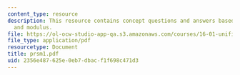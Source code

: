 ```yaml
---
content_type: resource
description: This resource contains concept questions and answers based on cross section
  and modulus.
file: https://ol-ocw-studio-app-qa.s3.amazonaws.com/courses/16-01-unified-engineering-i-ii-iii-iv-fall-2005-spring-2006/2356e487625e0eb7dbacf1f698c471d3_prsm1.pdf
file_type: application/pdf
resourcetype: Document
title: prsm1.pdf
uid: 2356e487-625e-0eb7-dbac-f1f698c471d3
---
```

